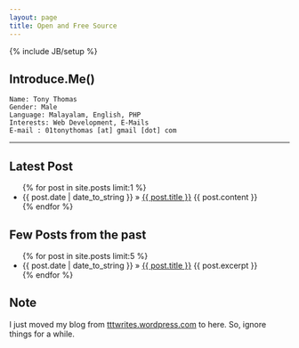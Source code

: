 ```yaml
---
layout: page
title: Open and Free Source
---
```

{% include JB/setup %}
## Introduce.Me()
    Name: Tony Thomas
    Gender: Male
    Language: Malayalam, English, PHP 
    Interests: Web Development, E-Mails
    E-mail : 01tonythomas [at] gmail [dot] com

--------------

## Latest Post 
<ul class="posts">
  {% for post in site.posts limit:1 %}
    <li><span>{{ post.date | date_to_string }}</span> &raquo; <a href="{{ BASE_PATH }}{{ post.url }}">{{ post.title }}</a>
      {{ post.content }}
    </li>
  {% endfor %}
</ul>

## Few Posts from the past
<ul class="posts">
  {% for post in site.posts limit:5 %}
    <li><span>{{ post.date | date_to_string }}</span> &raquo; <a href="{{ BASE_PATH }}{{ post.url }}">{{ post.title }}</a>
      {{ post.excerpt  }}
    </li>
  {% endfor %}
</ul>

## Note

I just moved my blog from [tttwrites.wordpress.com](http://tttwrites.wordpress.com) to here. So, ignore things for a while.


